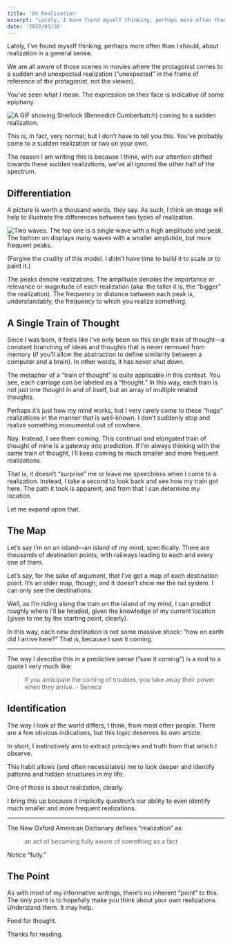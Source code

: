 ```yaml
---
title: 'On Realization'
excerpt: "Lately, I have found myself thinking, perhaps more often than I should, about realization in a general sense."
date: '2022/03/20'
---
```


Lately, I’ve found myself thinking, perhaps more often than I should, about realization in a general sense.

We are all aware of those scenes in movies where the protagonist comes to a sudden and unexpected realization (”unexpected” in the frame of reference of the protagonist, not the viewer).

You’ve seen what I mean. The expression on their face is indicative of some epiphany.

![A GIF showing Sherlock (Bennedict Cumberbatch) coming to a sudden realization.](/images/writings/2/sherlock.gif)

This is, in fact, very normal; but I don’t have to tell you this. You’ve probably come to a sudden realization or two on your own.

The reason I am writing this is because I think, with our attention shifted towards these sudden realizations, we’ve all ignored the other half of the spectrum.

## Differentiation

A picture is worth a thousand words, they say. As such, I think an image will help to illustrate the differences between two types of realization.

![Two waves. The top one is a single wave with a high amplitude and peak. The bottom on displays many waves with a smaller amplutide, but more frequent peaks.](/images/writings/2/realization.png)

(Forgive the crudity of this model. I didn’t have time to build it to scale or to paint it.)

The peaks denote realizations. The amplitude denotes the importance or relevance or magnitude of each realization (aka: the taller it is, the “bigger” the realization). The frequency or distance between each peak is, understandably, the frequency to which you realize something.

## A Single Train of Thought

Since I was born, it feels like I’ve only been on this single train of thought—a constant branching of ideas and thoughts that is never removed from memory (if you’ll allow the abstraction to define similarity between a computer and a brain). In other words, it has never shut down.

The metaphor of a “train of thought” is quite applicable in this context. You see, each carriage can be labeled as a “thought.” In this way, each train is not just one thought in and of itself, but an array of multiple related thoughts.

Perhaps it’s just how my mind works, but I very rarely come to these “huge” realizations in the manner that is well-known. I don’t suddenly stop and realize something monumental out of nowhere.

Nay. Instead, I see them coming. This continual and elongated train of thought of mine is a gateway into prediction. If I’m always thinking with the same train of thought, I’ll keep coming to much smaller and more frequent realizations.

That is, it doesn’t “surprise” me or leave me speechless when I come to a realization. Instead, I take a second to look back and see how my train got here. The path it took is apparent, and from that I can determine my location.

Let me expand upon that.

## The Map

Let’s say I’m on an island—an island of my mind, specifically. There are thousands of destination points, with railways leading to each and every one of them.

Let’s say, for the sake of argument, that I’ve got a map of each destination point. It’s an older map, though, and it doesn’t show me the rail system. I can only see the destinations.

Well, as I’m riding along the train on the island of my mind, I can predict roughly where I’ll be headed, given the knowledge of my current location (given to me by the starting point, clearly).

In this way, each new destination is not some massive shock: “how on earth did I arrive here?” That is, because I saw it coming.

* * *

The way I describe this in a predictive sense (”saw it coming”) is a nod to a quote I very much like:

> If you anticipate the coming of troubles, you take away their power when they arrive. - Seneca

## Identification

The way I look at the world differs, I think, from most other people. There are a few obvious indications, but this topic deserves its own article.

In short, I instinctively aim to extract principles and truth from that which I observe.

This habit allows (and often necessitates) me to look deeper and identify patterns and hidden structures in my life.

One of those is about realization, clearly.

I bring this up because it implicitly question’s our ability to even identify much smaller and more frequent realizations.

* * *

The New Oxford American Dictionary defines “realization” as:

> an act of becoming fully aware of something as a fact

Notice “fully.”

## The Point

As with most of my informative writings, there’s no inherent “point” to this. The only point is to hopefully make you think about your own realizations. Understand them. It may help.

Food for thought.

Thanks for reading.